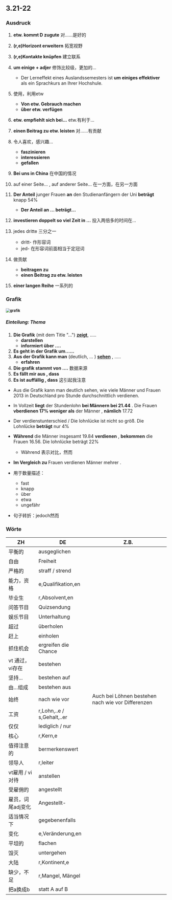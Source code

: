 ## 3.21-22

### Ausdruck

1. **etw. kommt D zugute**	对……是好的
2. **(r,e)Horizont erweitern**	拓宽视野
3. **(r,e)Kontakte knüpfen**	建立联系
4. **um einige + adjer**	修饰比较级，更加的…
   
   * Der Lerneffekt eines Auslandssemesters ist **um einiges effektiver** als ein Sprachkurs an Ihrer Hochshule.
5. 使用，利用etw
   * **Von etw. Gebrauch machen**
   * **über etw. verfügen**

6. **etw. empfiehlt sich bei...**	etw.有利于...

7. **einen Beitrag zu etw. leisten** 	对……有贡献

8. 令人喜欢，感兴趣…

   * **faszinieren**
   * **interessieren**
   * **gefallen**

9. **Bei uns in China**	在中国的情况

10. auf einer Seite... , auf anderer Seite...	在一方面，在另一方面

11. **Der Anteil** junger Frauen **an** den Studienanfängern der Uni **beträgt** knapp 54%

    * **Der Anteil an ... beträgt...**

12. **investieren doppelt so viel Zeit in ...** 投入两倍多的时间在...

13. jedes dritte 三分之一

    * dritt-  作形容词
    * jed-  在形容词前面相当于定冠词

14. 做贡献

    * **beitragen zu**
    * **einen Beitrag zu etw. leisten**

15. **einer langen Reihe** 一系列的

    

### Grafik

#### <img src="D:\B2\MDpic\grafik.png" alt="grafik" style="zoom:80%;" />

##### Einteilung: Thema

1. **Die Grafik** (mit dem Title "...")  **<u>zeigt</u>**, .....
   * **darstellen**
   * **informiert über ....**
2.  **Es geht in der Grafik um......**
3. **Aus der Grafik kann man** (deutlich, ... ) **<u>sehen</u>** , .....
   * **erfahren**
4. **Die grafik stammt von ....**	数据来源
5. **Es fällt mir aus , dass**
6. **Es ist auffällig , dass** 	这引起我注意



* Aus die Grafik kann man deutlich sehen, wie viele Männer und Frauen 2013 in Deutschland pro Stunde durchschnittlich verdienen.

* In Vollzeit **liegt** der Stundenlohn **bei Männern bei 21.44** . Die Frauen **vberdienen 17% weniger als** der Männer , **nämlich** 17.72

* Der verdienstunterschied / Die lohnlücke ist nicht so größ. Die Lohnlücke **beträgt** nur 4%
* **Während** die Männer insgesamt 19.84 **verdienen** , **bekommen** die Frauen 16.56. Die lohnlücke beträgt 22% 
  * Während 表示对比，然而
* **Im Vergleich zu** Frauen verdienen Männer mehrer .

* 用于数量描述：
  * fast
  * knapp
  * über
  * etwa
  * ungefähr
* 句子转折：jedoch然而



### Wörte

| ZH                | DE                         | Z.B.                                              |
| ----------------- | -------------------------- | ------------------------------------------------- |
| 平衡的            | ausgeglichen               |                                                   |
| 自由              | Freiheit                   |                                                   |
| 严格的            | straff /  strend           |                                                   |
| 能力，资格        | e,Qualifikation,en         |                                                   |
| 毕业生            | r,Absolvent,en             |                                                   |
| 问答节目          | Quizsendung                |                                                   |
| 娱乐节目          | Unterhaltung               |                                                   |
| 超过              | überholen                  |                                                   |
| 赶上              | einholen                   |                                                   |
| 抓住机会          | ergreifen die Chance       |                                                   |
| vt 通过，vi存在   | bestehen                   |                                                   |
| 坚持...           | bestehen auf               |                                                   |
| 由…组成           | bestehen aus               |                                                   |
| 始终              | nach wie vor               | Auch bei Löhnen bestehen nach wie vor Differenzen |
| 工资              | r,Lohn,..e / s,Gehalt,..er |                                                   |
| 仅仅              | lediglich / nur            |                                                   |
| 核心              | r,Kern,e                   |                                                   |
| 值得注意的        | bermerkenswert             |                                                   |
| 领导人            | r,leiter                   |                                                   |
| vt雇用 / vi对待   | anstellen                  |                                                   |
| 受雇佣的          | angestellt                 |                                                   |
| 雇员，词尾adj变化 | Angestellt-                |                                                   |
| 适当情况下        | gegebenenfalls             |                                                   |
| 变化              | e,Veränderung,en           |                                                   |
| 平坦的            | flachen                    |                                                   |
| 毁灭              | untergehen                 |                                                   |
| 大陆              | r,Kontinent,e              |                                                   |
| 缺少，不足        | r,Mangel, Mängel           |                                                   |
| 把a换成b          | statt A auf B              |                                                   |

